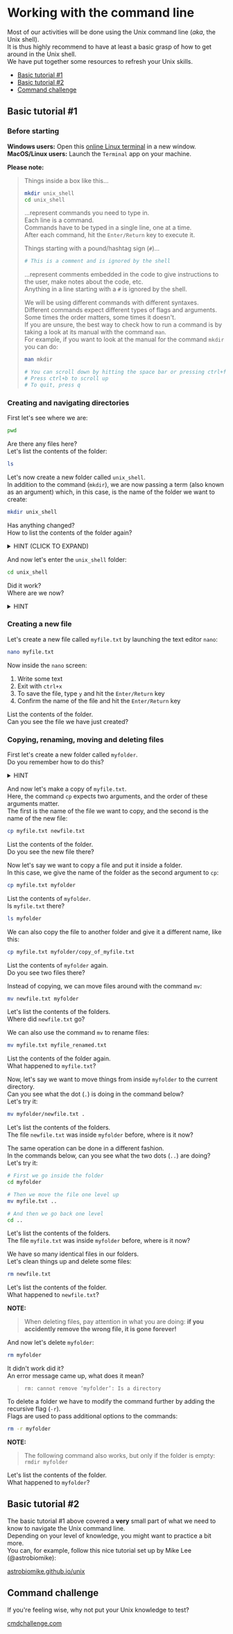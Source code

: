 # Working with the command line

Most of our activities will be done using the Unix command line (*aka*, the Unix shell).  
It is thus highly recommend to have at least a basic grasp of how to get around in the Unix shell.  
We have put together some resources to refresh your Unix skills.  

- [Basic tutorial #1](#basic-tutorial-1)
- [Basic tutorial #2](#basic-tutorial-2)
- [Command challenge](#command-challenge)

## Basic tutorial #1

### Before starting

**Windows users:** Open this [online Linux terminal](https://bellard.org/jslinux/vm.html?url=alpine-x86.cfg&mem=192) in a new window.  
**MacOS/Linux users:** Launch the `Terminal` app on your machine.  

**Please note:**  

> Things inside a box like this...  
> 
> ```bash
> mkdir unix_shell
> cd unix_shell
> ```
> 
> ...represent commands you need to type in.  
> Each line is a command.  
> Commands have to be typed in a single line, one at a time.  
> After each command, hit the `Enter/Return` key to execute it.  
> 
> Things starting with a pound/hashtag sign (`#`)...  
> 
> ```bash
> # This is a comment and is ignored by the shell
> ```
> 
> ...represent comments embedded in the code to give instructions to the user, make notes about the code, etc.  
> Anything in a line starting with a `#` is ignored by the shell.  
> 
> We will be using different commands with different syntaxes.  
> Different commands expect different types of flags and arguments.  
> Some times the order matters, some times it doesn't.  
> If you are unsure, the best way to check how to run a command is by taking a look at its manual with the command `man`.  
> For example, if you want to look at the manual for the command `mkdir` you can do:  
> 
> ```bash
> man mkdir
> 
> # You can scroll down by hitting the space bar or pressing ctrl+f
> # Press ctrl+b to scroll up
> # To quit, press q
> ```

### Creating and navigating directories

First let's see where we are:  

```bash
pwd
```

Are there any files here?  
Let's list the contents of the folder:  

```bash
ls
```

Let's now create a new folder called `unix_shell`.  
In addition to the command (`mkdir`), we are now passing a term (also known as an argument) which, in this case, is the name of the folder we want to create:  

```bash
mkdir unix_shell
```

Has anything changed?  
How to list the contents of the folder again?

<details>
  <summary>HINT (CLICK TO EXPAND)</summary>
  
  > ls

</details>  

And now let's enter the `unix_shell` folder:  

```bash
cd unix_shell
```

Did it work?  
Where are we now?  

<details>
  <summary>HINT</summary>

  > pwd

</details>  

### Creating a new file

Let's create a new file called `myfile.txt` by launching the text editor `nano`:  

```bash
nano myfile.txt
```

Now inside the `nano` screen:  

1. Write some text  
2. Exit with `ctrl+x`  
3. To save the file, type `y` and hit the `Enter/Return` key  
4. Confirm the name of the file and hit the `Enter/Return` key  

List the contents of the folder.  
Can you see the file we have just created?  

### Copying, renaming, moving and deleting files

First let's create a new folder called `myfolder`.  
Do you remember how to do this?  

<details>
  <summary>HINT</summary>

  > mkdir myfolder

</details>  

And now let's make a copy of `myfile.txt`.  
Here, the command `cp` expects two arguments, and the order of these arguments matter.  
The first is the name of the file we want to copy, and the second is the name of the new file:  

```bash
cp myfile.txt newfile.txt
```

List the contents of the folder.  
Do you see the new file there?  

Now let's say we want to copy a file and put it inside a folder.  
In this case, we give the name of the folder as the second argument to `cp`:  

```bash
cp myfile.txt myfolder
```

List the contents of `myfolder`.  
Is `myfile.txt` there?  

```bash
ls myfolder
```

We can also copy the file to another folder and give it a different name, like this:

```bash
cp myfile.txt myfolder/copy_of_myfile.txt
```

List the contents of `myfolder` again.  
Do you see two files there?  

Instead of copying, we can move files around with the command `mv`:  

```bash
mv newfile.txt myfolder
```

Let's list the contents of the folders.  
Where did `newfile.txt` go?  

We can also use the command `mv` to rename files:  

```bash
mv myfile.txt myfile_renamed.txt
```

List the contents of the folder again.  
What happened to `myfile.txt`?  

Now, let's say we want to move things from inside `myfolder` to the current directory.  
Can you see what the dot (`.`) is doing in the command below?  
Let's try it:  

```bash
mv myfolder/newfile.txt .
```

Let's list the contents of the folders.  
The file `newfile.txt` was inside `myfolder` before, where is it now?  

The same operation can be done in a different fashion.  
In the commands below, can you see what the two dots (`..`) are doing?  
Let's try it:  

```bash
# First we go inside the folder
cd myfolder

# Then we move the file one level up
mv myfile.txt ..

# And then we go back one level
cd ..
```

Let's list the contents of the folders.  
The file `myfile.txt` was inside `myfolder` before, where is it now?  

We have so many identical files in our folders.  
Let's clean things up and delete some files:  

```bash
rm newfile.txt
```

Let's list the contents of the folder.  
What happened to `newfile.txt`?  

**NOTE:**  
> When deleting files, pay attention in what you are doing: **if you accidently remove the wrong file, it is gone forever!**  

And now let's delete `myfolder`:  

```bash
rm myfolder
```

It didn't work did it?  
An error message came up, what does it mean?  

> `rm: cannot remove ‘myfolder’: Is a directory`

To delete a folder we have to modify the command further by adding the recursive flag (`-r`).  
Flags are used to pass additional options to the commands:  

```bash
rm -r myfolder
```

**NOTE:** 
> The following command also works, but only if the folder is empty:  
> `rmdir myfolder`

Let's list the contents of the folder.  
What happened to `myfolder`?  

## Basic tutorial #2

The basic tutorial #1 above covered a **very** small part of what we need to know to navigate the Unix command line.  
Depending on your level of knowledge, you might want to practice a bit more.  
You can, for example, follow this nice tutorial set up by Mike Lee (@astrobiomike):  

[astrobiomike.github.io/unix](http://astrobiomike.github.io/unix)

## Command challenge

If you're feeling wise, why not put your Unix knowledge to test?  

[cmdchallenge.com](http://cmdchallenge.com)
